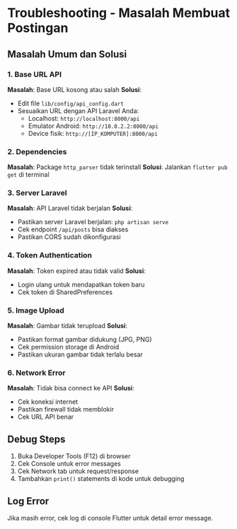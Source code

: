 # Troubleshooting - Masalah Membuat Postingan

## Masalah Umum dan Solusi

### 1. Base URL API
**Masalah**: Base URL kosong atau salah
**Solusi**: 
- Edit file `lib/config/api_config.dart`
- Sesuaikan URL dengan API Laravel Anda:
  - Localhost: `http://localhost:8000/api`
  - Emulator Android: `http://10.0.2.2:8000/api`
  - Device fisik: `http://[IP_KOMPUTER]:8000/api`

### 2. Dependencies
**Masalah**: Package `http_parser` tidak terinstall
**Solusi**: Jalankan `flutter pub get` di terminal

### 3. Server Laravel
**Masalah**: API Laravel tidak berjalan
**Solusi**: 
- Pastikan server Laravel berjalan: `php artisan serve`
- Cek endpoint `/api/posts` bisa diakses
- Pastikan CORS sudah dikonfigurasi

### 4. Token Authentication
**Masalah**: Token expired atau tidak valid
**Solusi**: 
- Login ulang untuk mendapatkan token baru
- Cek token di SharedPreferences

### 5. Image Upload
**Masalah**: Gambar tidak terupload
**Solusi**:
- Pastikan format gambar didukung (JPG, PNG)
- Cek permission storage di Android
- Pastikan ukuran gambar tidak terlalu besar

### 6. Network Error
**Masalah**: Tidak bisa connect ke API
**Solusi**:
- Cek koneksi internet
- Pastikan firewall tidak memblokir
- Cek URL API benar

## Debug Steps

1. Buka Developer Tools (F12) di browser
2. Cek Console untuk error messages
3. Cek Network tab untuk request/response
4. Tambahkan `print()` statements di kode untuk debugging

## Log Error
Jika masih error, cek log di console Flutter untuk detail error message.
